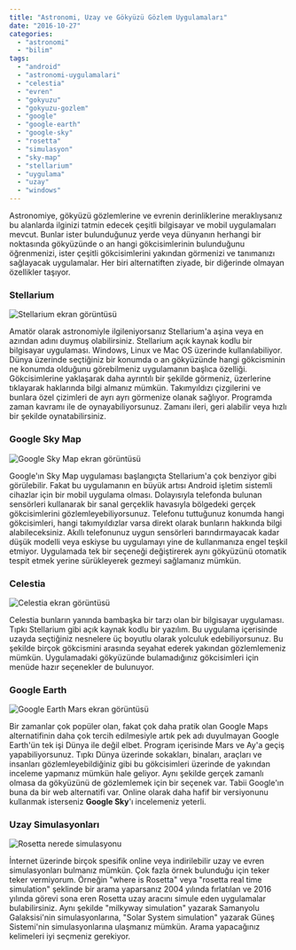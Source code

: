 ```yaml
---
title: "Astronomi, Uzay ve Gökyüzü Gözlem Uygulamaları"
date: "2016-10-27"
categories: 
  - "astronomi"
  - "bilim"
tags: 
  - "android"
  - "astronomi-uygulamalari"
  - "celestia"
  - "evren"
  - "gokyuzu"
  - "gokyuzu-gozlem"
  - "google"
  - "google-earth"
  - "google-sky"
  - "rosetta"
  - "simulasyon"
  - "sky-map"
  - "stellarium"
  - "uygulama"
  - "uzay"
  - "windows"
---
```


Astronomiye, gökyüzü gözlemlerine ve evrenin derinliklerine meraklıysanız bu alanlarda ilginizi tatmin edecek çeşitli bilgisayar ve mobil uygulamaları mevcut. Bunlar ister bulunduğunuz yerde veya dünyanın herhangi bir noktasında gökyüzünde o an hangi gökcisimlerinin bulunduğunu öğrenmenizi, ister çeşitli gökcisimlerini yakından görmenizi ve tanımanızı sağlayacak uygulamalar. Her biri alternatiften ziyade, bir diğerinde olmayan özellikler taşıyor.

### Stellarium

![Stellarium ekran görüntüsü](../images/457456435.jpg)

Amatör olarak astronomiyle ilgileniyorsanız Stellarium'a aşina veya en azından adını duymuş olabilirsiniz. Stellarium açık kaynak kodlu bir bilgisayar uygulaması. Windows, Linux ve Mac OS üzerinde kullanılabiliyor. Dünya üzerinde seçtiğiniz bir konumda o an gökyüzünde hangi gökcisminin ne konumda olduğunu görebilmeniz uygulamanın başlıca özelliği. Gökcisimlerine yaklaşarak daha ayrıntılı bir şekilde görmeniz, üzerlerine tıklayarak haklarında bilgi almanız mümkün. Takımyıldızı çizgilerini ve bunlara özel çizimleri de ayrı ayrı görmenize olanak sağlıyor. Programda zaman kavramı ile de oynayabiliyorsunuz. Zamanı ileri, geri alabilir veya hızlı bir şekilde oynatabilirsiniz.

### Google Sky Map

![Google Sky Map ekran görüntüsü](../images/google-sky-map-7.jpg)

Google'ın Sky Map uygulaması başlangıçta Stellarium'a çok benziyor gibi görülebilir. Fakat bu uygulamanın en büyük artısı Android işletim sistemli cihazlar için bir mobil uygulama olması. Dolayısıyla telefonda bulunan sensörleri kullanarak bir sanal gerçeklik havasıyla bölgedeki gerçek gökcisimlerini gözlemleyebiliyorsunuz. Telefonu tuttuğunuz konumda hangi gökcisimleri, hangi takımyıldızlar varsa direkt olarak bunların hakkında bilgi alabileceksiniz. Akıllı telefonunuz uygun sensörleri barındırmayacak kadar düşük modelli veya eskiyse bu uygulamayı yine de kullanmanıza engel teşkil etmiyor. Uygulamada tek bir seçeneği değiştirerek aynı gökyüzünü otomatik tespit etmek yerine sürükleyerek gezmeyi sağlamanız mümkün.

### Celestia

![Celestia ekran görüntüsü](../images/4321111.jpg)

Celestia bunların yanında bambaşka bir tarzı olan bir bilgisayar uygulaması. Tıpkı Stellarium gibi açık kaynak kodlu bir yazılım. Bu uygulama içerisinde uzayda seçtiğiniz nesnelere üç boyutlu olarak yolculuk edebiliyorsunuz. Bu şekilde birçok gökcismini arasında seyahat ederek yakından gözlemlemeniz mümkün. Uygulamadaki gökyüzünde bulamadığınız gökcisimleri için menüde hazır seçenekler de bulunuyor.

### Google Earth

![Google Earth Mars ekran görüntüsü](../images/547534643534.jpg)

Bir zamanlar çok popüler olan, fakat çok daha pratik olan Google Maps alternatifinin daha çok tercih edilmesiyle artık pek adı duyulmayan Google Earth'ün tek işi Dünya ile değil elbet. Program içerisinde Mars ve Ay'a geçiş yapabiliyorsunuz. Tıpkı Dünya üzerinde sokakları, binaları, araçları ve insanları gözlemleyebildiğiniz gibi bu gökcisimleri üzerinde de yakından inceleme yapmanız mümkün hale geliyor. Aynı şekilde gerçek zamanlı olmasa da gökyüzünü de gözlemlemek için bir seçenek var. Tabii Google'ın buna da bir web alternatifi var. Online olarak daha hafif bir versiyonunu kullanmak isterseniz **Google Sky**'ı incelemeniz yeterli.

### Uzay Simulasyonları

![Rosetta nerede simulasyonu](../images/234211.jpg)

İnternet üzerinde birçok spesifik online veya indirilebilir uzay ve evren simulasyonları bulmanız mümkün. Çok fazla örnek bulunduğu için teker teker vermiyorum. Örneğin "where is Rosetta" veya "rosetta real time simulation" şeklinde bir arama yaparsanız 2004 yılında fırlatılan ve 2016 yılında görevi sona eren Rosetta uzay aracını simule eden uygulamalar bulabilirsiniz. Aynı şekilde "milkyway simulation" yazarak Samanyolu Galaksisi'nin simulasyonlarına, "Solar System simulation" yazarak Güneş Sistemi'nin simulasyonlarına ulaşmanız mümkün. Arama yapacağınız kelimeleri iyi seçmeniz gerekiyor.
